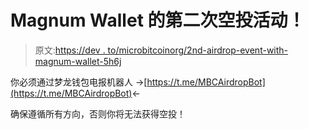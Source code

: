 # Magnum Wallet 的第二次空投活动！

> 原文:[https://dev . to/microbitcoinorg/2nd-airdrop-event-with-magnum-wallet-5h6j](https://dev.to/microbitcoinorg/2nd-airdrop-event-with-magnum-wallet-5h6j)

你必须通过梦龙钱包电报机器人
->[https://t.me/MBCAirdropBot](https://t.me/MBCAirdropBot)<-

确保遵循所有方向，否则你将无法获得空投！